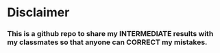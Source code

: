 
# Disclaimer
### This is a github repo to share my INTERMEDIATE results with my classmates so that anyone can CORRECT my mistakes. 
